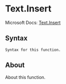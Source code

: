 # Text.Insert

Microsoft Docs: [Text.Insert](https://docs.microsoft.com/en-us/powerquery-m/text-insert)

## Syntax

```
Syntax for this function.
```

## About

About this function.

